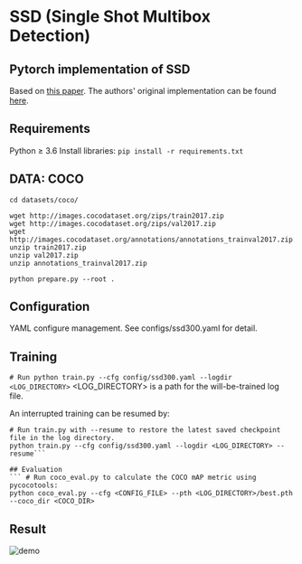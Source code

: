 # SSD (Single Shot Multibox Detection)
## Pytorch implementation of SSD 
Based on [this paper](https://arxiv.org/abs/1512.02325).
The authors' original implementation can be found [here](https://github.com/weiliu89/caffe/tree/ssd).

## Requirements
Python ≥ 3.6
Install libraries:  ``` pip install -r requirements.txt  ```

## DATA: COCO
```
cd datasets/coco/

wget http://images.cocodataset.org/zips/train2017.zip
wget http://images.cocodataset.org/zips/val2017.zip
wget http://images.cocodataset.org/annotations/annotations_trainval2017.zip
unzip train2017.zip
unzip val2017.zip
unzip annotations_trainval2017.zip

python prepare.py --root .
```

## Configuration
YAML configure management. See configs/ssd300.yaml for detail.

## Training
``` # Run python train.py --cfg config/ssd300.yaml --logdir <LOG_DIRECTORY> ```
<LOG_DIRECTORY> is a path for the will-be-trained log file.

An interrupted training can be resumed by:
```
# Run train.py with --resume to restore the latest saved checkpoint file in the log directory.
python train.py --cfg config/ssd300.yaml --logdir <LOG_DIRECTORY> --resume```

## Evaluation
``` # Run coco_eval.py to calculate the COCO mAP metric using pycocotools:  
python coco_eval.py --cfg <CONFIG_FILE> --pth <LOG_DIRECTORY>/best.pth --coco_dir <COCO_DIR>
```

## Result
![demo]()
